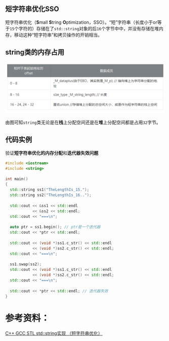 ## 短字符串优化SSO
短字符串优化（**S**mall **S**tring **O**ptimization，SSO）。“短”字符串（长度小于or等于`15`个字符的）存储在了`std::string`对象的后`16`个字节中中，并没有存储在堆内存，移动这种“短字符串”和拷贝操作的开销相当。

## string类的内存占用
![C++标准库中string类的内存占用](./image.assets/短字符串优化SSO-1.png)

由图可知`string`类无论是在**栈**上分配空间还是在**堆**上分配空间都是占用`32`字节。

## 代码实例
验证**短字符串优化的内存分配**和**迭代器失效问题**
```C++ {.line-numbers}
#include <iostream>
#include <string>

int main()
{
  std::string ss1("TheLengthIs_15.");
  std::string ss2("TheLengthIs_16..");

  std::cout << &ss1 << std::endl
            << &ss2 << std::endl;
  std::cout << "===\n";

  auto ptr = ss1.begin(); // ptr是一个迭代器
  std::cout << *ptr << std::endl;

  std::cout << (void *)ss1.c_str() << std::endl
            << (void *)ss2.c_str() << std::endl;
  std::cout << "===\n";

  ss1.swap(ss2);
  std::cout << (void *)ss1.c_str() << std::endl
            << (void *)ss2.c_str() << std::endl;
  std::cout << "===\n";

  std::cout << *ptr << std::endl; // 迭代器失效
}
```

# 参考资料：
[C++ GCC STL std::string实现 （短字符串优化）](https://zhuanlan.zhihu.com/p/194395090)